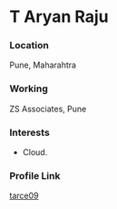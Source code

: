 # T Aryan Raju

### Location

Pune, Maharahtra

### Working

ZS Associates, Pune

### Interests

- Cloud.

### Profile Link

[tarce09](https://github.com/tarce09)
